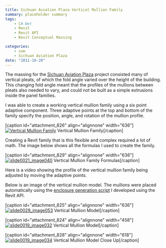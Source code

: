 ```yaml
---
title: Sichuan Aviation Plaza Vertical Mullion Family
summary: placeholder summary
tags:
    - C#.Net
    - Revit
    - Revit API
    - Revit Conceptual Massing

categories:
    - som
    - Sichuan Aviation Plaza
date: "2011-10-20"
---
```


The massing for the [Sichuan Aviation Plaza](http://www.ericanastas.com/category/portfolio/som/projects-som/aviation-plaza/) project consisted many of vertical pleats, of which the fold angle varied over the height of the building. This changing fold angle meant that the profiles of the mullions between pleats also needed to vary, and could not be built as a simple extrusions inside the panel families.

I was able to create a working vertical mullion family using a six point adaptive component. Three adaptive points at the top and bottom of the family specify the position, angle, and rotation of the mullion profile.

\[caption id="attachment_826" align="alignnone" width="636"\][![](http://www.ericanastas.com/wp-content/uploads/2011/10/slide0021_image044-636x422.png "Vertical Mullion Family")](slide0021_image044.png) Vertical Mullion Family\[/caption\]

Creating a Revit family that is this flexible and complex required a lot of math. The image below shows all the formulas I used to create the family.

\[caption id="attachment_829" align="alignnone" width="636"\][![](http://www.ericanastas.com/wp-content/uploads/2011/10/slide0021_image040-636x457.png "slide0021_image040")](slide0021_image040.png) Vertical Mullion Family Formulas\[/caption\]

Here is a video showing the profile of the vertical mullion family being adjusted by moving the adaptive points.

Below is an image of the vertical mullion model. The mullions were placed automatically using the [enclosure generation script](http://www.ericanastas.com/sap-enclosure/) I developed using the Revit API.

\[caption id="attachment_825" align="alignnone" width="636"\][![](http://www.ericanastas.com/wp-content/uploads/2011/10/slide0029_image053-636x422.png "slide0029_image053")](slide0029_image053.png) Vertical Mullion Model\[/caption\]

\[caption id="attachment_824" align="alignnone" width="458"\][![](http://www.ericanastas.com/wp-content/uploads/2011/10/slide0019_image032.png "slide0019_image032")](slide0019_image032.png) Vertical Mullion Model\[/caption\]

\[caption id="attachment_828" align="alignnone" width="618"\][![](http://www.ericanastas.com/wp-content/uploads/2011/10/slide0019_image034.png "slide0019_image034")](slide0019_image034.png) Vertical Mullion Model Close Up\[/caption\]
